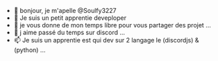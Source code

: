 - 👋 bonjour, je m'apelle @Soulfy3227
- 👀 Je suis un petit apprentie deveploper
- 🌱 je vous donne de mon temps libre pour vous partager des projet ...
- 💞️ j aime passé du temps sur discord  ...
- 📫 Je suis un apprentie est qui dev sur 2 langage le (discordjs) & (python) ...

<!---
Je vous proposes chaque jours des open source assez fialble est que je test de mon coter est vous aussi vous pouvez les partager sur mon discord [lien du discord](https://discord.gg/RtUB4fpjG3)

Je suis assez bon dans le domaine de hebergement c'est de vous partager du temps est de mon argents pour vous vous pouvez aussi heberger votre bot dans mon serveur facile non .
--->
